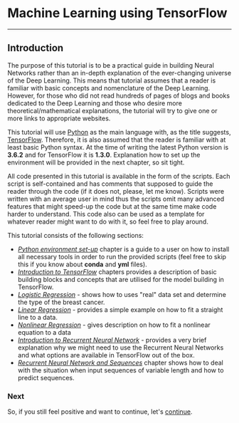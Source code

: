 # Machine Learning using TensorFlow

---

## Introduction

The purpose of this tutorial is to be a practical guide in building Neural Networks rather than an in-depth explanation of the ever-changing universe of the Deep Learning. This means that tutorial assumes that a reader is familiar with basic concepts and nomenclature of the Deep Learning. However, for those who did not read hundreds of pages of blogs and books dedicated to the Deep Learning and those who desire more theoretical/mathematical explanations, the tutorial will try to give one or more links to appropriate websites.

This tutorial will use [Python](https://www.python.org/) as the main language with, as the title suggests, [TensorFlow](https://www.tensorflow.org/). Therefore, it is also assumed that the reader is familiar with at least basic  Python syntax.  At the time of writing the latest Python version is **3.6.2** and for TensorFlow it is **1.3.0**. Explanation how to set up the environment will be provided in the next chapter, so sit tight.

All code presented in this tutorial is available in the form of the scripts. Each script is self-contained and has comments that supposed to guide the reader through the code \(if it does not, please, let me know\). Scripts were written with an average user in mind thus the scripts omit many advanced features that might speed-up the code but at the same time make code harder to understand. This code also can be used as a template for whatever reader might want to do with it, so feel free to play around.

This tutorial consists of the following sections:

* [_Python environment set-up_](/chapter1.md) chapter is a guide to a user on how to install all necessary tools in order to run the provided scripts \(feel free to skip this if you know about **conda** and **yml** files\).
* [_Introduction to TensorFlow_](/chapter2.md) chapters provides a description of basic building blocks and concepts that are utilised for the model building in TensorFlow.
* [_Logistic Regression_](/chapter3.md) - shows how to uses "real" data set and determine the type of the breast cancer.
* [_Linear Regression_](/chapter4.md) -  provides a simple example on how to fit a straight line to a data.
* [_Nonlinear Regression_](/chapter5.md) - gives description on how to fit a nonlinear equation to a data
* [_Introduction to Recurrent Neural Network_](/chapter6.md) - provides a very brief explanation why we might need to use the Recurrent Neural Networks and what options are available in TensorFlow out of the box.
* [_Recurrent Neural Network and Sequences_](/chapter7.md) chapter shows how to deal with the situation when input sequences of variable length and how to predict sequences.

### Next

So, if you still feel positive and want to continue, let's [continue](/chapter1.md).


